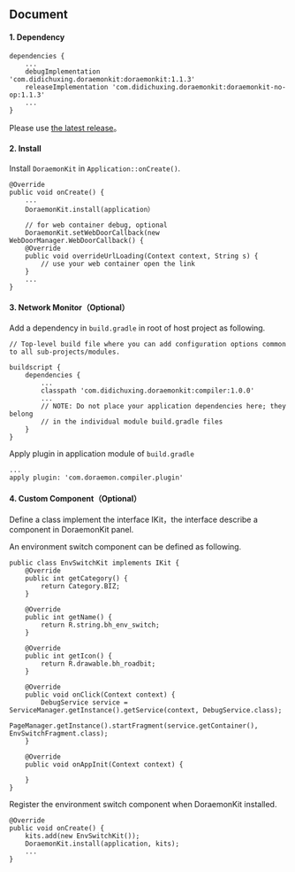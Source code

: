 ## Document

#### 1. Dependency

```
dependencies {
	...
    debugImplementation 'com.didichuxing.doraemonkit:doraemonkit:1.1.3'
    releaseImplementation 'com.didichuxing.doraemonkit:doraemonkit-no-op:1.1.3'
    ...
}
```

Please use [the latest release](android-ReleaseNotes.md)。



#### 2. Install

Install `DoraemonKit` in `Application::onCreate()`.

```
@Override
public void onCreate() {
	...
    DoraemonKit.install(application）
     
    // for web container debug, optional
    DoraemonKit.setWebDoorCallback(new WebDoorManager.WebDoorCallback() {
    @Override
    public void overrideUrlLoading(Context context, String s) {
        // use your web container open the link
    }
    ...
} 
```



#### 3. Network Monitor（Optional）

Add a dependency in `build.gradle` in root of host project as following.

```
// Top-level build file where you can add configuration options common to all sub-projects/modules.

buildscript {
    dependencies {
        ...
        classpath 'com.didichuxing.doraemonkit:compiler:1.0.0'
        ...
        // NOTE: Do not place your application dependencies here; they belong
        // in the individual module build.gradle files
    }
}
```

Apply plugin in application module of `build.gradle`

```
...
apply plugin: 'com.doraemon.compiler.plugin'
```



#### 4. Custom Component（Optional）

Define a class implement the interface IKit，the interface describe a component in DoraemonKit panel.

An environment switch component can be defined as following.

```
public class EnvSwitchKit implements IKit {
    @Override
    public int getCategory() {
        return Category.BIZ;
    }
 
    @Override
    public int getName() {
        return R.string.bh_env_switch;
    }
 
    @Override
    public int getIcon() {
        return R.drawable.bh_roadbit;
    }
 
    @Override
    public void onClick(Context context) {
        DebugService service = ServiceManager.getInstance().getService(context, DebugService.class);
        PageManager.getInstance().startFragment(service.getContainer(), EnvSwitchFragment.class);
    }
 
    @Override
    public void onAppInit(Context context) {
    
    }
}
```

Register the environment switch component when DoraemonKit installed.

```
@Override
public void onCreate() {
    kits.add(new EnvSwitchKit());
    DoraemonKit.install(application, kits);
    ...
}
```
